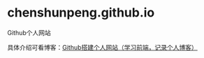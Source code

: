 # chenshunpeng.github.io
Github个人网站

具体介绍可看博客：[Github搭建个人网站（学习前端，记录个人博客）](https://blog.csdn.net/qq_45550375/article/details/125816750)
